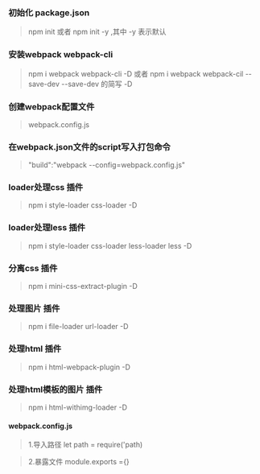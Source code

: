  ### 初始化 package.json
 > npm init 或者 npm init -y ,其中 -y 表示默认

 ### 安装webpack webpack-cli
 >npm i webpack webpack-cli -D 或者 npm i webpack webpack-cil --save-dev
 >--save-dev 的简写 -D

 ### 创建webpack配置文件
 >webpack.config.js

 ### 在webpack.json文件的script写入打包命令
 >"build":"webpack --config=webpack.config.js"

 ### loader处理css 插件
 >npm i style-loader css-loader -D

 ### loader处理less 插件
 > npm i style-loader css-loader less-loader less -D

 ### 分离css 插件
 > npm i mini-css-extract-plugin -D

 ### 处理图片 插件
 >npm i file-loader url-loader -D

 ### 处理html 插件
 >npm i html-webpack-plugin -D

 ### 处理html模板的图片 插件
 >npm i html-withimg-loader -D

 #### webpack.config.js
 >1.导入路径
 >let path = require('path)

 >2.暴露文件
 >module.exports ={}
